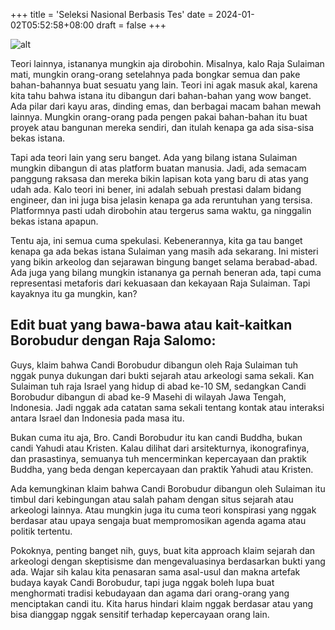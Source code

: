 +++
title = 'Seleksi Nasional Berbasis Tes'
date = 2024-01-02T05:52:58+08:00
draft = false
+++

![alt](/images/exam.jpg)


Teori lainnya, istananya mungkin aja dirobohin. Misalnya, kalo Raja Sulaiman mati, mungkin orang-orang setelahnya pada bongkar semua dan pake bahan-bahannya buat sesuatu yang lain. Teori ini agak masuk akal, karena kita tahu bahwa istana itu dibangun dari bahan-bahan yang wow banget. Ada pilar dari kayu aras, dinding emas, dan berbagai macam bahan mewah lainnya. Mungkin orang-orang pada pengen pakai bahan-bahan itu buat proyek atau bangunan mereka sendiri, dan itulah kenapa ga ada sisa-sisa bekas istana.

Tapi ada teori lain yang seru banget. Ada yang bilang istana Sulaiman mungkin dibangun di atas platform buatan manusia. Jadi, ada semacam panggung raksasa dan mereka bikin lapisan kota yang baru di atas yang udah ada. Kalo teori ini bener, ini adalah sebuah prestasi dalam bidang engineer, dan ini juga bisa jelasin kenapa ga ada reruntuhan yang tersisa. Platformnya pasti udah dirobohin atau tergerus sama waktu, ga ninggalin bekas istana apapun.

Tentu aja, ini semua cuma spekulasi. Kebenerannya, kita ga tau banget kenapa ga ada bekas istana Sulaiman yang masih ada sekarang. Ini misteri yang bikin arkeolog dan sejarawan bingung banget selama berabad-abad. Ada juga yang bilang mungkin istananya ga pernah beneran ada, tapi cuma representasi metaforis dari kekuasaan dan kekayaan Raja Sulaiman. Tapi kayaknya itu ga mungkin, kan?

## Edit buat yang bawa-bawa atau kait-kaitkan Borobudur dengan Raja Salomo:

Guys, klaim bahwa Candi Borobudur dibangun oleh Raja Sulaiman tuh nggak punya dukungan dari bukti sejarah atau arkeologi sama sekali. Kan Sulaiman tuh raja Israel yang hidup di abad ke-10 SM, sedangkan Candi Borobudur dibangun di abad ke-9 Masehi di wilayah Jawa Tengah, Indonesia. Jadi nggak ada catatan sama sekali tentang kontak atau interaksi antara Israel dan Indonesia pada masa itu.

Bukan cuma itu aja, Bro. Candi Borobudur itu kan candi Buddha, bukan candi Yahudi atau Kristen. Kalau dilihat dari arsitekturnya, ikonografinya, dan prasastinya, semuanya tuh mencerminkan kepercayaan dan praktik Buddha, yang beda dengan kepercayaan dan praktik Yahudi atau Kristen.

Ada kemungkinan klaim bahwa Candi Borobudur dibangun oleh Sulaiman itu timbul dari kebingungan atau salah paham dengan situs sejarah atau arkeologi lainnya. Atau mungkin juga itu cuma teori konspirasi yang nggak berdasar atau upaya sengaja buat mempromosikan agenda agama atau politik tertentu.

Pokoknya, penting banget nih, guys, buat kita approach klaim sejarah dan arkeologi dengan skeptisisme dan mengevaluasinya berdasarkan bukti yang ada. Wajar sih kalau kita penasaran sama asal-usul dan makna artefak budaya kayak Candi Borobudur, tapi juga nggak boleh lupa buat menghormati tradisi kebudayaan dan agama dari orang-orang yang menciptakan candi itu. Kita harus hindari klaim nggak berdasar atau yang bisa dianggap nggak sensitif terhadap kepercayaan orang lain.